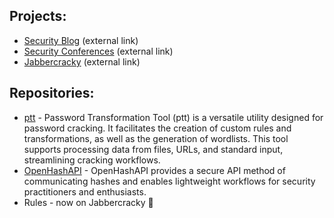 ## Projects:
- [Security Blog](https://JakeWnuk.com) (external link)
- [Security Conferences](https://jakewnuk.com/about/#Conferences) (external link)
- [Jabbercracky](https://jabbercracky.com/) (external link)

## Repositories:
- [ptt](https://github.com/JakeWnuk/ptt) - Password Transformation Tool (ptt) is a versatile utility designed for password cracking. It facilitates the creation of custom rules and transformations, as well as the generation of wordlists. This tool supports processing data from files, URLs, and standard input, streamlining cracking workflows.
- [OpenHashAPI](https://github.com/Scorpion-Security-Labs/OpenHashAPI) - OpenHashAPI provides a secure API method of communicating hashes and enables lightweight workflows for security practitioners and enthusiasts. 
- Rules - now on Jabbercracky 🐤
